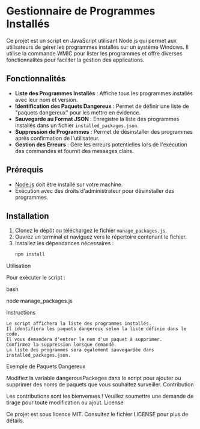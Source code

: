 # Gestionnaire de Programmes Installés

Ce projet est un script en JavaScript utilisant Node.js qui permet aux utilisateurs de gérer les programmes installés sur un système Windows. Il utilise la commande WMIC pour lister les programmes et offre diverses fonctionnalités pour faciliter la gestion des applications.

## Fonctionnalités

- **Liste des Programmes Installés** : Affiche tous les programmes installés avec leur nom et version.
- **Identification des Paquets Dangereux** : Permet de définir une liste de "paquets dangereux" pour les mettre en évidence.
- **Sauvegarde au Format JSON** : Enregistre la liste des programmes installés dans un fichier `installed_packages.json`.
- **Suppression de Programmes** : Permet de désinstaller des programmes après confirmation de l'utilisateur.
- **Gestion des Erreurs** : Gère les erreurs potentielles lors de l'exécution des commandes et fournit des messages clairs.

## Prérequis

- [Node.js](https://nodejs.org/) doit être installé sur votre machine.
- Exécution avec des droits d'administrateur pour désinstaller des programmes.

## Installation

1. Clonez le dépôt ou téléchargez le fichier `manage_packages.js`.
2. Ouvrez un terminal et naviguez vers le répertoire contenant le fichier.
3. Installez les dépendances nécessaires :
   ```bash
   npm install
   
Utilisation
   
   Pour exécuter le script :
   
   bash
   
   node manage_packages.js

Instructions

    Le script affichera la liste des programmes installés.
    Il identifiera les paquets dangereux selon la liste définie dans le code.
    Il vous demandera d'entrer le nom d'un paquet à supprimer.
    Confirmez la suppression lorsque demandé.
    La liste des programmes sera également sauvegardée dans installed_packages.json.

Exemple de Paquets Dangereux

Modifiez la variable dangerousPackages dans le script pour ajouter ou supprimer des noms de paquets que vous souhaitez surveiller.
Contribution

Les contributions sont les bienvenues ! Veuillez soumettre une demande de tirage pour toute modification ou ajout.
License

Ce projet est sous licence MIT. Consultez le fichier LICENSE pour plus de détails.